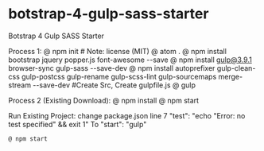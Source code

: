 # botstrap-4-gulp-sass-starter
Botstrap 4 Gulp SASS Starter


Process 1:
	@ npm init
	# Note: license (MIT)
	@ atom .
	@ npm install bootstrap jquery popper.js font-awesome --save
	@ npm install gulp@3.9.1 browser-sync gulp-sass --save-dev
	@ npm install autoprefixer gulp-clean-css gulp-postcss gulp-rename gulp-scss-lint gulp-sourcemaps merge-stream --save-dev
	#Create Src, Create gulpfile.js
	@ gulp

Process 2 (Existing Download):
	@ npm install
	@ npm start
	
Run Existing Project:
	change package.json line 7
	"test": "echo \"Error: no test specified\" && exit 1"
	To
	"start": "gulp"
	
	@ npm start
